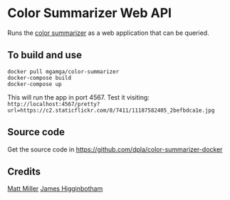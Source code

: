 # Color Summarizer Web API

Runs the [color summarizer](http://mkweb.bcgsc.ca/color-summarizer/) as a web application that can be queried.

## To build and use

```
docker pull mgamga/color-summarizer
docker-compose build
docker-compose up
```

This will run the app in port 4567. Test it visiting: `http://localhost:4567/pretty?url=https://c2.staticflickr.com/8/7411/11187582405_2befbdca1e.jpg`

## Source code

Get the source code in https://github.com/dpla/color-summarizer-docker

## Credits

[Matt Miller](https://github.com/thisismattmiller/color-summarizer-docker)
[James Higginbotham](https://dzone.com/articles/deploying-rest-apis-to-docker-using-ruby-and-sinat)
